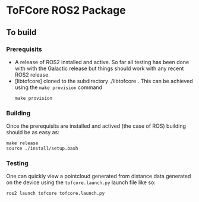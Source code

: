 # ToFCore ROS2 Package

## To build

### Prerequisits

- A release of ROS2 installed and active. So far all testing has been done with
  with the Galactic release but things should work with any recent ROS2 release.
- [libtofcore] cloned to the subdirectory ./libtofcore .
  This can be achieved using the `make provision` command
  ```
  make provision
  ```

### Building

Once the prerequisits are installed and actived (the case of ROS) building should be as easy as: 
```
make release
source ./install/setup.bash
```

### Testing

One can quickly view a pointcloud generated from distance data generated on the device using the `tofcore.launch.py` launch file like so: 

```
ros2 launch tofcore tofcore.launch.py
```